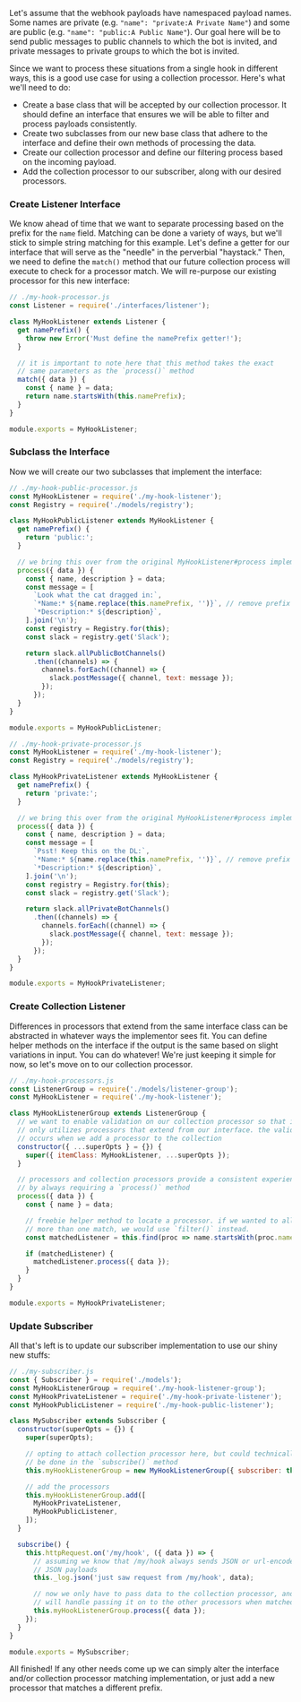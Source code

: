 Let's assume that the webhook payloads have namespaced payload names. Some names are private (e.g. `"name": "private:A Private Name"`) and some are public (e.g. `"name": "public:A Public Name"`). Our goal here will be to send public messages to public channels to which the bot is invited, and private messages to private groups to which the bot is invited.

Since we want to process these situations from a single hook in different ways, this is a good use case for using a collection processor. Here's what we'll need to do:

  - Create a base class that will be accepted by our collection processor. It should define an interface that ensures we will be able to filter and process payloads consistently.
  - Create two subclasses from our new base class that adhere to the interface and define their own methods of processing the data.
  - Create our collection processor and define our filtering process based on the incoming payload.
  - Add the collection processor to our subscriber, along with our desired processors.


### Create Listener Interface

We know ahead of time that we want to separate processing based on the prefix for the `name` field. Matching can be done a variety of ways, but we'll stick to simple string matching for this example. Let's define a getter for our interface that will serve as the "needle" in the perverbial "haystack." Then, we need to define the `match()` method that our future collection process will execute to check for a processor match. We will re-purpose our existing processor for this new interface:
```javascript
// ./my-hook-processor.js
const Listener = require('./interfaces/listener');

class MyHookListener extends Listener {
  get namePrefix() {
    throw new Error('Must define the namePrefix getter!');
  }

  // it is important to note here that this method takes the exact
  // same parameters as the `process()` method
  match({ data }) {
    const { name } = data;
    return name.startsWith(this.namePrefix);
  }
}

module.exports = MyHookListener;
```


### Subclass the Interface

Now we will create our two subclasses that implement the interface:
```javascript
// ./my-hook-public-processor.js
const MyHookListener = require('./my-hook-listener');
const Registry = require('./models/registry');

class MyHookPublicListener extends MyHookListener {
  get namePrefix() {
    return 'public:';
  }

  // we bring this over from the original MyHookListener#process implementation
  process({ data }) {
    const { name, description } = data;
    const message = [
      `Look what the cat dragged in:`,
      `*Name:* ${name.replace(this.namePrefix, '')}`, // remove prefix for message
      `*Description:* ${description}`,
    ].join('\n');
    const registry = Registry.for(this);
    const slack = registry.get('Slack');

    return slack.allPublicBotChannels()
      .then((channels) => {
        channels.forEach((channel) => {
          slack.postMessage({ channel, text: message });
        });
      });
  }
}

module.exports = MyHookPublicListener;
```
```javascript
// ./my-hook-private-processor.js
const MyHookListener = require('./my-hook-listener');
const Registry = require('./models/registry');

class MyHookPrivateListener extends MyHookListener {
  get namePrefix() {
    return 'private:';
  }

  // we bring this over from the original MyHookListener#process implementation
  process({ data }) {
    const { name, description } = data;
    const message = [
      `Psst! Keep this on the DL:`,
      `*Name:* ${name.replace(this.namePrefix, '')}`, // remove prefix for message
      `*Description:* ${description}`,
    ].join('\n');
    const registry = Registry.for(this);
    const slack = registry.get('Slack');

    return slack.allPrivateBotChannels()
      .then((channels) => {
        channels.forEach((channel) => {
          slack.postMessage({ channel, text: message });
        });
      });
  }
}

module.exports = MyHookPrivateListener;
```


### Create Collection Listener

Differences in processors that extend from the same interface class can be abstracted in whatever ways the implementor sees fit. You can define helper methods on the interface if the output is the same based on slight variations in input. You can do whatever! We're just keeping it simple for now, so let's move on to our collection processor.
```javascript
// ./my-hook-processors.js
const ListenerGroup = require('./models/listener-group');
const MyHookListener = require('./my-hook-listener');

class MyHookListenerGroup extends ListenerGroup {
  // we want to enable validation on our collection processor so that it
  // only utilizes processors that extend from our interface. the validation
  // occurs when we add a processor to the collection
  constructor({ ...superOpts } = {}) {
    super({ itemClass: MyHookListener, ...superOpts });
  }

  // processors and collection processors provide a consistent experience
  // by always requiring a `process()` method
  process({ data }) {
    const { name } = data;

    // freebie helper method to locate a processor. if we wanted to allow
    // more than one match, we would use `filter()` instead.
    const matchedListener = this.find(proc => name.startsWith(proc.namePrefix));

    if (matchedListener) {
      matchedListener.process({ data });
    }
  }
}

module.exports = MyHookPrivateListener;
```


### Update Subscriber

All that's left is to update our subscriber implementation to use our shiny new stuffs:
```javascript
// ./my-subscriber.js
const { Subscriber } = require('./models');
const MyHookListenerGroup = require('./my-hook-listener-group');
const MyHookPrivateListener = require('./my-hook-private-listener');
const MyHookPublicListener = require('./my-hook-public-listener');

class MySubscriber extends Subscriber {
  constructor(superOpts = {}) {
    super(superOpts);

    // opting to attach collection processor here, but could technically
    // be done in the `subscribe()` method
    this.myHookListenerGroup = new MyHookListenerGroup({ subscriber: this });

    // add the processors
    this.myHookListenerGroup.add([
      MyHookPrivateListener,
      MyHookPublicListener,
    ]);
  }

  subscribe() {
    this.httpRequest.on('/my/hook', ({ data }) => {
      // assuming we know that /my/hook always sends JSON or url-encoded
      // JSON payloads
      this._log.json('just saw request from /my/hook', data);

      // now we only have to pass data to the collection processor, and it
      // will handle passing it on to the other processors when matched
      this.myHookListenerGroup.process({ data });
    });
  }
}

module.exports = MySubscriber;
```

All finished! If any other needs come up we can simply alter the interface and/or collection processor matching implementation, or just add a new processor that matches a different prefix.
